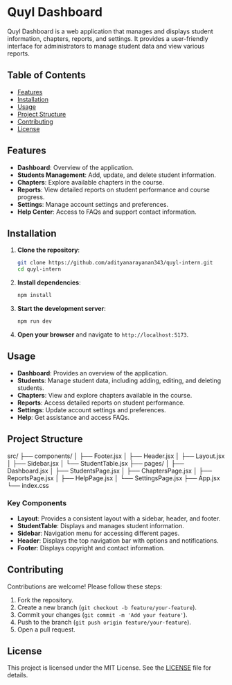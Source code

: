 # Quyl Dashboard

Quyl Dashboard is a web application that manages and displays student information, chapters, reports, and settings. It provides a user-friendly interface for administrators to manage student data and view various reports.

## Table of Contents

- [Features](#features)
- [Installation](#installation)
- [Usage](#usage)
- [Project Structure](#project-structure)
- [Contributing](#contributing)
- [License](#license)

## Features

- **Dashboard**: Overview of the application.
- **Students Management**: Add, update, and delete student information.
- **Chapters**: Explore available chapters in the course.
- **Reports**: View detailed reports on student performance and course progress.
- **Settings**: Manage account settings and preferences.
- **Help Center**: Access to FAQs and support contact information.

## Installation

1. **Clone the repository**:
   ```bash
   git clone https://github.com/adityanarayanan343/quyl-intern.git
   cd quyl-intern
   ```

2. **Install dependencies**:
   ```bash
   npm install
   ```

3. **Start the development server**:
   ```bash
   npm run dev
   ```

4. **Open your browser** and navigate to `http://localhost:5173`.

## Usage

- **Dashboard**: Provides an overview of the application.
- **Students**: Manage student data, including adding, editing, and deleting students.
- **Chapters**: View and explore chapters available in the course.
- **Reports**: Access detailed reports on student performance.
- **Settings**: Update account settings and preferences.
- **Help**: Get assistance and access FAQs.

## Project Structure

src/
├── components/
│ ├── Footer.jsx
│ ├── Header.jsx
│ ├── Layout.jsx
│ ├── Sidebar.jsx
│ └── StudentTable.jsx
├── pages/
│ ├── Dashboard.jsx
│ ├── StudentsPage.jsx
│ ├── ChaptersPage.jsx
│ ├── ReportsPage.jsx
│ ├── HelpPage.jsx
│ └── SettingsPage.jsx
├── App.jsx
└── index.css


### Key Components

- **Layout**: Provides a consistent layout with a sidebar, header, and footer.
- **StudentTable**: Displays and manages student information.
- **Sidebar**: Navigation menu for accessing different pages.
- **Header**: Displays the top navigation bar with options and notifications.
- **Footer**: Displays copyright and contact information.

## Contributing

Contributions are welcome! Please follow these steps:

1. Fork the repository.
2. Create a new branch (`git checkout -b feature/your-feature`).
3. Commit your changes (`git commit -m 'Add your feature'`).
4. Push to the branch (`git push origin feature/your-feature`).
5. Open a pull request.

## License

This project is licensed under the MIT License. See the [LICENSE](LICENSE) file for details.



